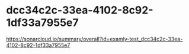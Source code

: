 # dcc34c2c-33ea-4102-8c92-1df33a7955e7
https://sonarcloud.io/summary/overall?id=examly-test_dcc34c2c-33ea-4102-8c92-1df33a7955e7
